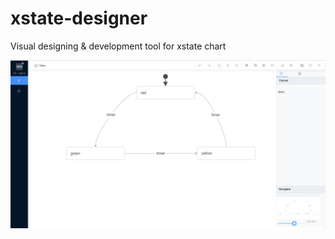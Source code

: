 # xstate-designer
Visual designing &amp; development tool for xstate chart

![Screenshot](./art/screenshot.png)